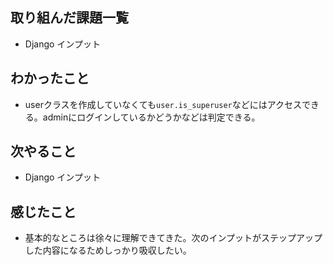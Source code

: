 ## 取り組んだ課題一覧 
- Django インプット 
## わかったこと
- userクラスを作成していなくても`user.is_superuser`などにはアクセスできる。adminにログインしているかどうかなどは判定できる。
## 次やること  
- Django インプット 
## 感じたこと 
- 基本的なところは徐々に理解できてきた。次のインプットがステップアップした内容になるためしっかり吸収したい。